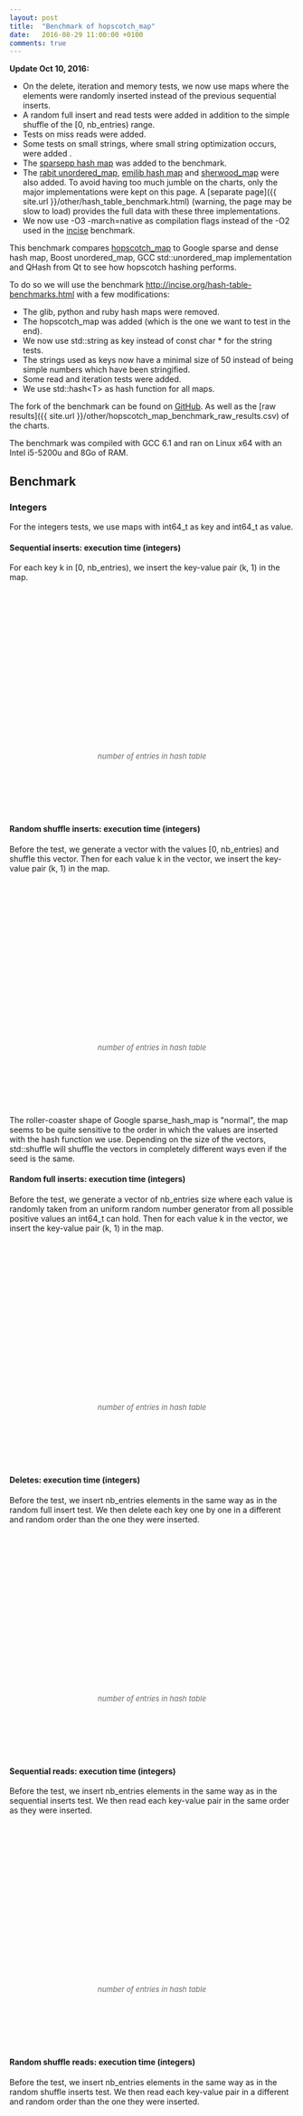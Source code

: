 ```yaml
---
layout: post
title:  "Benchmark of hopscotch_map"
date:   2016-08-29 11:00:00 +0100
comments: true
---
```


<script language="javascript" type="text/javascript" src="{{ site.url }}/js/jquery.min.js"></script>
<script language="javascript" type="text/javascript" src="{{ site.url }}/js/jquery.flot.min.js"></script>
<script>
    $("<div id='tooltip'></div>").css({
                                    position: "absolute",
                                    display: "none",
                                    border: "1px solid #fdd",
                                    padding: "2px",
                                    "background-color": "#fee",
                                    opacity: 0.80
                                  }).appendTo("body");
                
    series_settings = {
        lines: { show: true },
        points: { show: true }
    };

    grid_settings = { tickColor: '#ddd', hoverable: true };

    xaxis_settings = {
        tickFormatter: function(num, obj) { return parseInt(num/1000000) + 'M'; }
    };

    yaxis_runtime_settings = {
        tickFormatter: function(num, obj) { return (+num.toFixed(2)) + ' sec.'; }
    };

    yaxis_memory_settings = {
        tickFormatter: function(num, obj) { return parseInt(num/1024/1024) + 'MiB'; }
    };

    legend_settings = {
        position: 'nw',
        backgroundOpacity: 0
    };

    runtime_settings = {
        series: series_settings,
        grid: grid_settings,
        xaxis: xaxis_settings,
        yaxis: yaxis_runtime_settings,
        legend: legend_settings
    };

    memory_settings = {
        series: series_settings,
        grid: grid_settings,
        xaxis: xaxis_settings,
        yaxis: yaxis_memory_settings,
        legend: legend_settings
    };


    chart_data = {"delete-runtime": [{"data": [[2000000, 0.209878], [4000000, 0.46411], [6000000, 0.830682], [8000000, 1.060389], [10000000, 1.415887], [12000000, 1.849152], [14000000, 1.944194], [16000000, 2.270402], [18000000, 2.633844], [20000000, 3.005251], [22000000, 3.471948], [24000000, 3.974431], [26000000, 4.632071], [28000000, 4.12294], [30000000, 4.500424], [32000000, 4.853314], [34000000, 5.286075], [36000000, 5.726056], [38000000, 6.144938], [40000000, 6.666123]], "label": "Google sparsehash 2.0.2 sparse_hash_map"}, {"data": [[2000000, 0.066521], [4000000, 0.138801], [6000000, 0.200312], [8000000, 0.302029], [10000000, 0.327596], [12000000, 0.401621], [14000000, 0.490709], [16000000, 0.587192], [18000000, 0.667407], [20000000, 0.723484], [22000000, 0.811212], [24000000, 0.89288], [26000000, 0.983344], [28000000, 1.088691], [30000000, 1.17294], [32000000, 1.297524], [34000000, 1.476233], [36000000, 1.583493], [38000000, 1.66371], [40000000, 1.75941]], "label": "Google sparsehash 2.0.2 dense_hash_map"}, {"data": [[2000000, 0.736231], [4000000, 1.568399], [6000000, 2.41689], [8000000, 3.270547], [10000000, 4.161667], [12000000, 4.988601], [14000000, 5.853335], [16000000, 6.746709], [18000000, 7.830398], [20000000, 8.822551], [22000000, 9.640008], [24000000, 10.609755], [26000000, 11.652658], [28000000, 12.792967], [30000000, 13.760373], [32000000, 14.920986], [34000000, 16.06225], [36000000, 17.418712], [38000000, 19.86185], [40000000, 21.012589]], "label": "GCC 6.1 std::unordered_map"}, {"data": [[2000000, 0.764209], [4000000, 1.600802], [6000000, 2.44876], [8000000, 3.323816], [10000000, 4.363808], [12000000, 5.078928], [14000000, 6.080389], [16000000, 7.013219], [18000000, 8.054363], [20000000, 9.389742], [22000000, 10.17764], [24000000, 11.336529], [26000000, 13.139682], [28000000, 14.201394], [30000000, 15.318721], [32000000, 16.427062], [34000000, 17.560058], [36000000, 18.743324], [38000000, 19.961203], [40000000, 21.187589]], "label": "Boost 1.61 unordered_map"}, {"data": [[2000000, 0.884801], [4000000, 1.908684], [6000000, 2.988082], [8000000, 4.232189], [10000000, 5.194442], [12000000, 6.275224], [14000000, 7.331751], [16000000, 8.490766], [18000000, 10.08114], [20000000, 11.334391], [22000000, 12.594452], [24000000, 14.007586], [26000000, 15.253157], [28000000, 16.708611], [30000000, 18.278629], [32000000, 19.567358], [34000000, 21.837672], [36000000, 23.464966], [38000000, 24.866512], [40000000, 26.098767]], "label": "Qt 4.8 QHash"}, {"data": [[2000000, 0.286294], [4000000, 0.599163], [6000000, 0.742161], [8000000, 1.264363], [10000000, 1.410686], [12000000, 1.632836], [14000000, 1.770482], [16000000, 2.807083], [18000000, 3.028616], [20000000, 3.178692], [22000000, 3.337629], [24000000, 3.444827], [26000000, 3.614897], [28000000, 3.860627], [30000000, 4.201247], [32000000, 5.949562], [34000000, 6.20259], [36000000, 6.356764], [38000000, 6.57154], [40000000, 6.729453]], "label": "Hopscotch map 0.3.1 with H=62"}, {"data": [[2000000, 0.291701], [4000000, 0.634275], [6000000, 0.962819], [8000000, 1.442073], [10000000, 1.65347], [12000000, 2.04002], [14000000, 2.448267], [16000000, 2.891155], [18000000, 3.075637], [20000000, 3.449337], [22000000, 3.836534], [24000000, 4.255391], [26000000, 4.709483], [28000000, 5.160885], [30000000, 5.613255], [32000000, 6.172335], [34000000, 6.241668], [36000000, 6.664021], [38000000, 7.08008], [40000000, 7.548819]], "label": "Sparse hash map"}], 
        "deletestring-runtime": [{"data": [[2000000, 1.009896], [4000000, 2.196308], [6000000, 3.717908], [8000000, 4.830443], [10000000, 6.42531], [12000000, 8.059297], [14000000, 8.913344], [16000000, 10.343881], [18000000, 12.228063], [20000000, 13.585463], [22000000, 15.229914], [24000000, 17.053523]], "label": "Google sparsehash 2.0.2 sparse_hash_map"}, {"data": [[2000000, 0.908638], [4000000, 1.867318], [6000000, 2.916802], [8000000, 4.064747], [10000000, 5.140753], [12000000, 6.361559], [14000000, 7.657552], [16000000, 8.771573], [18000000, 9.771776], [20000000, 10.986743], [22000000, 12.308817], [24000000, 13.510468]], "label": "Google sparsehash 2.0.2 dense_hash_map"}, {"data": [[2000000, 1.381864], [4000000, 2.821997], [6000000, 4.362072], [8000000, 6.049982], [10000000, 7.866699], [12000000, 9.600657], [14000000, 11.366228], [16000000, 13.302041], [18000000, 15.066751], [20000000, 16.829889], [22000000, 18.446675], [24000000, 20.228168]], "label": "GCC 6.1 std::unordered_map"}, {"data": [[2000000, 1.332763], [4000000, 2.721939], [6000000, 4.231573], [8000000, 5.869854], [10000000, 7.513572], [12000000, 9.249797], [14000000, 11.028013], [16000000, 13.143346], [18000000, 14.426433], [20000000, 16.149211], [22000000, 17.83321], [24000000, 19.695889]], "label": "Boost 1.61 unordered_map"}, {"data": [[2000000, 1.860716], [4000000, 3.840258], [6000000, 6.022434], [8000000, 8.419157], [10000000, 10.89989], [12000000, 13.389142], [14000000, 15.944044], [16000000, 18.618962], [18000000, 21.416868], [20000000, 23.495592], [22000000, 26.121926], [24000000, 28.762875]], "label": "Qt 4.8 QHash"}, {"data": [[2000000, 1.667217], [4000000, 2.543859], [6000000, 3.742764], [8000000, 5.520022], [10000000, 6.731391], [12000000, 7.985976], [14000000, 9.26099], [16000000, 11.461246], [18000000, 12.587454], [20000000, 13.845893], [22000000, 15.135927], [24000000, 16.388217]], "label": "Hopscotch map 0.3.1 with H=62"}, {"data": [[2000000, 2.048032], [4000000, 4.431231], [6000000, 6.988536], [8000000, 9.875279], [10000000, 12.329318], [12000000, 15.801709], [14000000, 19.026427], [16000000, 22.311132], [18000000, 25.310854], [20000000, 27.738232], [22000000, 31.724831], [24000000, 34.974478]], "label": "Sparse hash map"}], 
        "readsmallstring-runtime": [{"data": [[2000000, 0.552565], [4000000, 1.178341], [6000000, 1.952946], [8000000, 2.565742], [10000000, 3.353623], [12000000, 4.303224], [14000000, 4.771151], [16000000, 5.677149], [18000000, 6.55365], [20000000, 7.540912], [22000000, 8.542435], [24000000, 9.606896]], "label": "Google sparsehash 2.0.2 sparse_hash_map"}, {"data": [[2000000, 0.465325], [4000000, 0.931643], [6000000, 1.384903], [8000000, 1.885168], [10000000, 2.458903], [12000000, 2.991437], [14000000, 3.599436], [16000000, 4.210893], [18000000, 4.876629], [20000000, 5.415788], [22000000, 6.025674], [24000000, 6.514309]], "label": "Google sparsehash 2.0.2 dense_hash_map"}, {"data": [[2000000, 0.864318], [4000000, 1.751546], [6000000, 2.605766], [8000000, 3.547799], [10000000, 4.369923], [12000000, 5.39045], [14000000, 6.459755], [16000000, 7.664111], [18000000, 8.729147], [20000000, 9.855871], [22000000, 10.983319], [24000000, 12.117137]], "label": "GCC 6.1 std::unordered_map"}, {"data": [[2000000, 0.829788], [4000000, 1.684756], [6000000, 2.466096], [8000000, 3.413368], [10000000, 4.149188], [12000000, 5.122644], [14000000, 6.225125], [16000000, 7.404279], [18000000, 8.265423], [20000000, 9.299562], [22000000, 10.478998], [24000000, 11.621879]], "label": "Boost 1.61 unordered_map"}, {"data": [[2000000, 0.686661], [4000000, 1.404111], [6000000, 2.039756], [8000000, 2.832178], [10000000, 3.433721], [12000000, 4.272385], [14000000, 5.166532], [16000000, 6.153419], [18000000, 6.693705], [20000000, 7.605356], [22000000, 8.772789], [24000000, 9.451792]], "label": "Qt 4.8 QHash"}, {"data": [[2000000, 0.438683], [4000000, 0.878404], [6000000, 1.359138], [8000000, 1.803265], [10000000, 2.294403], [12000000, 2.867336], [14000000, 3.482394], [16000000, 4.061053], [18000000, 4.817675], [20000000, 5.19906], [22000000, 5.984416], [24000000, 6.36174]], "label": "Hopscotch map 0.3.1 with H=62"}, {"data": [[2000000, 0.5637], [4000000, 1.210655], [6000000, 1.859551], [8000000, 2.527375], [10000000, 3.15412], [12000000, 3.859923], [14000000, 4.622148], [16000000, 5.393561], [18000000, 6.09367], [20000000, 6.88373], [22000000, 7.644033], [24000000, 8.384184]], "label": "Sparse hash map"}], 
        "randomfull-runtime": [{"data": [[2000000, 1.140319], [4000000, 2.499139], [6000000, 3.520353], [8000000, 5.414046], [10000000, 6.483972], [12000000, 7.826223], [14000000, 10.572194], [16000000, 11.607727], [18000000, 12.716013], [20000000, 14.287164], [22000000, 14.999346], [24000000, 16.201972], [26000000, 17.537057], [28000000, 22.621242], [30000000, 23.608129], [32000000, 24.749978], [34000000, 26.022497], [36000000, 27.041682], [38000000, 28.296838], [40000000, 29.548653]], "label": "Google sparsehash 2.0.2 sparse_hash_map"}, {"data": [[2000000, 0.203356], [4000000, 0.420357], [6000000, 0.707883], [8000000, 0.864526], [10000000, 1.30113], [12000000, 1.445428], [14000000, 1.595174], [16000000, 1.827423], [18000000, 2.501832], [20000000, 2.669511], [22000000, 2.882822], [24000000, 2.962609], [26000000, 3.137619], [28000000, 3.389673], [30000000, 3.481038], [32000000, 3.655907], [34000000, 4.986684], [36000000, 5.156634], [38000000, 5.35498], [40000000, 5.534486]], "label": "Google sparsehash 2.0.2 dense_hash_map"}, {"data": [[2000000, 0.68823], [4000000, 1.489745], [6000000, 2.537109], [8000000, 3.153528], [10000000, 4.767899], [12000000, 5.348193], [14000000, 5.940425], [16000000, 6.586349], [18000000, 9.438055], [20000000, 9.996415], [22000000, 10.58886], [24000000, 11.298886], [26000000, 11.895734], [28000000, 12.706275], [30000000, 13.285749], [32000000, 14.048428], [34000000, 14.777063], [36000000, 15.598122], [38000000, 21.201158], [40000000, 21.982676]], "label": "GCC 6.1 std::unordered_map"}, {"data": [[2000000, 0.93994], [4000000, 2.005561], [6000000, 2.649923], [8000000, 4.193686], [10000000, 4.838777], [12000000, 5.529881], [14000000, 8.132914], [16000000, 8.768495], [18000000, 9.436632], [20000000, 10.138709], [22000000, 10.966602], [24000000, 11.745084], [26000000, 16.861897], [28000000, 17.482904], [30000000, 18.642142], [32000000, 19.016761], [34000000, 19.568468], [36000000, 20.343067], [38000000, 21.239682], [40000000, 21.919682]], "label": "Boost 1.61 unordered_map"}, {"data": [[2000000, 0.570454], [4000000, 1.216962], [6000000, 2.115505], [8000000, 2.554176], [10000000, 3.977565], [12000000, 4.411768], [14000000, 4.927783], [16000000, 5.374886], [18000000, 8.104165], [20000000, 8.63224], [22000000, 9.014396], [24000000, 9.479359], [26000000, 10.107544], [28000000, 10.615592], [30000000, 11.166573], [32000000, 11.752248], [34000000, 17.607032], [36000000, 18.01355], [38000000, 18.420048], [40000000, 19.003807]], "label": "Qt 4.8 QHash"}, {"data": [[2000000, 0.320994], [4000000, 0.673956], [6000000, 0.870237], [8000000, 1.38556], [10000000, 1.58589], [12000000, 1.817029], [14000000, 2.124371], [16000000, 2.897629], [18000000, 3.138825], [20000000, 3.296296], [22000000, 3.548417], [24000000, 3.904095], [26000000, 4.271494], [28000000, 4.580918], [30000000, 5.090857], [32000000, 6.149357], [34000000, 6.337458], [36000000, 6.547467], [38000000, 6.832561], [40000000, 7.071122]], "label": "Hopscotch map 0.3.1 with H=62"}, {"data": [[2000000, 0.605367], [4000000, 1.324794], [6000000, 2.183085], [8000000, 2.84183], [10000000, 3.991269], [12000000, 4.621721], [14000000, 5.258182], [16000000, 5.974955], [18000000, 7.836446], [20000000, 8.440602], [22000000, 9.231557], [24000000, 9.630581], [26000000, 10.451086], [28000000, 11.282766], [30000000, 12.08852], [32000000, 12.518971], [34000000, 15.799223], [36000000, 16.30744], [38000000, 17.482235], [40000000, 17.696909]], "label": "Sparse hash map"}], 
        "insertsmallstring-runtime": [{"data": [[2000000, 2.414656], [4000000, 5.132982], [6000000, 7.077761], [8000000, 10.777995], [10000000, 12.683705], [12000000, 14.739623], [14000000, 21.293582], [16000000, 23.170686], [18000000, 25.287049], [20000000, 27.452065], [22000000, 29.797537], [24000000, 32.337851]], "label": "Google sparsehash 2.0.2 sparse_hash_map"}, {"data": [[2000000, 0.68671], [4000000, 1.396211], [6000000, 2.309752], [8000000, 2.834659], [10000000, 4.173954], [12000000, 4.715134], [14000000, 5.273342], [16000000, 5.870811], [18000000, 8.046838], [20000000, 8.631384], [22000000, 9.211064], [24000000, 9.846604]], "label": "Google sparsehash 2.0.2 dense_hash_map"}, {"data": [[2000000, 1.059226], [4000000, 2.218142], [6000000, 3.691179], [8000000, 4.650958], [10000000, 6.811331], [12000000, 7.706928], [14000000, 8.682338], [16000000, 9.665525], [18000000, 13.424607], [20000000, 14.433517], [22000000, 15.310369], [24000000, 16.424408]], "label": "GCC 6.1 std::unordered_map"}, {"data": [[2000000, 0.897647], [4000000, 1.867643], [6000000, 3.003531], [8000000, 3.861646], [10000000, 5.398176], [12000000, 6.20101], [14000000, 7.103598], [16000000, 8.019889], [18000000, 10.556649], [20000000, 11.343171], [22000000, 12.2581], [24000000, 13.274652]], "label": "Boost 1.61 unordered_map"}, {"data": [[2000000, 0.828754], [4000000, 1.734255], [6000000, 2.871819], [8000000, 3.581986], [10000000, 5.25871], [12000000, 5.929853], [14000000, 6.677729], [16000000, 7.400308], [18000000, 10.706476], [20000000, 11.291617], [22000000, 12.003095], [24000000, 12.761678]], "label": "Qt 4.8 QHash"}, {"data": [[2000000, 0.773211], [4000000, 1.595574], [6000000, 2.128523], [8000000, 3.249878], [10000000, 3.779533], [12000000, 4.369913], [14000000, 5.034488], [16000000, 6.693603], [18000000, 7.265434], [20000000, 7.880305], [22000000, 8.494513], [24000000, 9.147722]], "label": "Hopscotch map 0.3.1 with H=62"}, {"data": [[2000000, 1.187629], [4000000, 2.488521], [6000000, 3.962752], [8000000, 5.145581], [10000000, 7.143838], [12000000, 8.254044], [14000000, 9.512723], [16000000, 10.793963], [18000000, 13.758144], [20000000, 14.927178], [22000000, 16.156126], [24000000, 17.32663]], "label": "Sparse hash map"}], 
        "randomshufflerange-runtime": [{"data": [[2000000, 1.169284], [4000000, 2.549439], [6000000, 15.36252], [8000000, 5.615345], [10000000, 43.272239], [12000000, 43.586778], [14000000, 11.800752], [16000000, 12.624925], [18000000, 66.939802], [20000000, 134.136733], [22000000, 147.450174], [24000000, 130.905669], [26000000, 59.225202], [28000000, 25.813331], [30000000, 25.300054], [32000000, 26.006845], [34000000, 44.836272], [36000000, 188.901556], [38000000, 341.510025], [40000000, 435.934926]], "label": "Google sparsehash 2.0.2 sparse_hash_map"}, {"data": [[2000000, 0.177322], [4000000, 0.363225], [6000000, 0.616612], [8000000, 0.747727], [10000000, 1.110758], [12000000, 1.253781], [14000000, 1.392288], [16000000, 1.541789], [18000000, 2.101827], [20000000, 2.28471], [22000000, 2.422745], [24000000, 2.59263], [26000000, 2.713611], [28000000, 2.819357], [30000000, 2.989199], [32000000, 3.13611], [34000000, 4.081796], [36000000, 4.238324], [38000000, 4.430885], [40000000, 4.596178]], "label": "Google sparsehash 2.0.2 dense_hash_map"}, {"data": [[2000000, 0.470981], [4000000, 1.035042], [6000000, 1.87049], [8000000, 2.233025], [10000000, 3.431549], [12000000, 3.971618], [14000000, 4.399176], [16000000, 4.737544], [18000000, 6.328605], [20000000, 7.359193], [22000000, 7.885119], [24000000, 8.473495], [26000000, 9.063533], [28000000, 9.239174], [30000000, 9.620817], [32000000, 9.949016], [34000000, 10.26384], [36000000, 10.578928], [38000000, 14.173691], [40000000, 15.198856]], "label": "GCC 6.1 std::unordered_map"}, {"data": [[2000000, 0.685612], [4000000, 1.473428], [6000000, 1.889961], [8000000, 3.096836], [10000000, 3.593136], [12000000, 3.969222], [14000000, 5.974566], [16000000, 6.605612], [18000000, 7.087851], [20000000, 7.655403], [22000000, 8.355693], [24000000, 8.352914], [26000000, 11.217154], [28000000, 12.216734], [30000000, 13.178943], [32000000, 13.818562], [34000000, 14.431862], [36000000, 14.986834], [38000000, 15.477081], [40000000, 15.959527]], "label": "Boost 1.61 unordered_map"}, {"data": [[2000000, 0.429105], [4000000, 0.940034], [6000000, 1.728086], [8000000, 2.008704], [10000000, 3.318501], [12000000, 3.731786], [14000000, 3.94693], [16000000, 4.289869], [18000000, 6.610732], [20000000, 7.495692], [22000000, 7.39464], [24000000, 7.720227], [26000000, 8.043875], [28000000, 8.299782], [30000000, 8.589697], [32000000, 8.877077], [34000000, 13.780116], [36000000, 14.59798], [38000000, 14.807067], [40000000, 15.186507]], "label": "Qt 4.8 QHash"}, {"data": [[2000000, 0.242046], [4000000, 0.501019], [6000000, 0.702243], [8000000, 1.041939], [10000000, 1.203691], [12000000, 1.467118], [14000000, 1.590568], [16000000, 2.154623], [18000000, 2.16427], [20000000, 2.473497], [22000000, 2.652851], [24000000, 3.022852], [26000000, 2.96372], [28000000, 3.238821], [30000000, 3.456108], [32000000, 4.399836], [34000000, 4.357255], [36000000, 4.536364], [38000000, 4.817823], [40000000, 5.16101]], "label": "Hopscotch map 0.3.1 with H=62"}, {"data": [[2000000, 0.618025], [4000000, 1.371042], [6000000, 2.401666], [8000000, 2.923977], [10000000, 4.310632], [12000000, 5.00728], [14000000, 5.686272], [16000000, 6.170796], [18000000, 8.911973], [20000000, 9.318707], [22000000, 9.883574], [24000000, 10.868564], [26000000, 11.475813], [28000000, 11.603858], [30000000, 12.486358], [32000000, 13.213534], [34000000, 17.755819], [36000000, 18.271477], [38000000, 19.288466], [40000000, 19.372758]], "label": "Sparse hash map"}], 
        "insertsmallstring-memory": [{"data": [[2000000, 99569664], [4000000, 185716736], [6000000, 267223040], [8000000, 357744640], [10000000, 437493760], [12000000, 520892416], [14000000, 614342656], [16000000, 702607360], [18000000, 781815808], [20000000, 861024256], [22000000, 945639424], [24000000, 1027956736]], "label": "Google sparsehash 2.0.2 sparse_hash_map"}, {"data": [[2000000, 181182464], [4000000, 348954624], [6000000, 684498944], [8000000, 684498944], [10000000, 1355587584], [12000000, 1355587584], [14000000, 1355587584], [16000000, 1355587584], [18000000, 2697764864], [20000000, 2697764864], [22000000, 2697764864], [24000000, 2697764864]], "label": "Google sparsehash 2.0.2 dense_hash_map"}, {"data": [[2000000, 158539776], [4000000, 304230400], [6000000, 468148224], [8000000, 596152320], [10000000, 796950528], [12000000, 924954624], [14000000, 1052958720], [16000000, 1180962816], [18000000, 1457065984], [20000000, 1585070080], [22000000, 1713074176], [24000000, 1841078272]], "label": "GCC 6.1 std::unordered_map"}, {"data": [[2000000, 158179328], [4000000, 302825472], [6000000, 464384000], [8000000, 592388096], [10000000, 787501056], [12000000, 915505152], [14000000, 1043509248], [16000000, 1171513344], [18000000, 1433735168], [20000000, 1561739264], [22000000, 1689743360], [24000000, 1817747456]], "label": "Boost 1.61 unordered_map"}, {"data": [[2000000, 177815552], [4000000, 322596864], [6000000, 484155392], [8000000, 612159488], [10000000, 807272448], [12000000, 935276544], [14000000, 1063280640], [16000000, 1191284736], [18000000, 1453506560], [20000000, 1581510656], [22000000, 1709514752], [24000000, 1837518848]], "label": "Qt 4.8 QHash"}, {"data": [[2000000, 214761472], [4000000, 416088064], [6000000, 416088064], [8000000, 818741248], [10000000, 818741248], [12000000, 818741248], [14000000, 818741248], [16000000, 1624047616], [18000000, 1624047616], [20000000, 1624047616], [22000000, 1624047616], [24000000, 1624047616]], "label": "Hopscotch map 0.3.1 with H=62"}, {"data": [[2000000, 106725376], [4000000, 200163328], [6000000, 308641792], [8000000, 386498560], [10000000, 536006656], [12000000, 603996160], [14000000, 679690240], [16000000, 759844864], [18000000, 979382272], [20000000, 1058455552], [22000000, 1126985728], [24000000, 1194840064]], "label": "Sparse hash map"}], 
        "missreadstring-runtime": [{"data": [[2000000, 0.750211], [4000000, 1.704663], [6000000, 3.393553], [8000000, 3.153142], [10000000, 3.98508], [12000000, 6.335101], [14000000, 5.800037], [16000000, 7.289391], [18000000, 8.9474], [20000000, 10.936811], [22000000, 13.462262], [24000000, 16.818451]], "label": "Google sparsehash 2.0.2 sparse_hash_map"}, {"data": [[2000000, 0.772953], [4000000, 1.608403], [6000000, 2.253845], [8000000, 3.038643], [10000000, 3.566846], [12000000, 4.585107], [14000000, 5.721455], [16000000, 6.948801], [18000000, 7.217129], [20000000, 8.210187], [22000000, 9.285623], [24000000, 10.389829]], "label": "Google sparsehash 2.0.2 dense_hash_map"}, {"data": [[2000000, 1.050965], [4000000, 2.133378], [6000000, 2.981329], [8000000, 4.467069], [10000000, 4.933148], [12000000, 6.332894], [14000000, 7.853039], [16000000, 9.4765], [18000000, 8.991466], [20000000, 10.311445], [22000000, 11.688623], [24000000, 13.166009]], "label": "GCC 6.1 std::unordered_map"}, {"data": [[2000000, 0.997482], [4000000, 2.034347], [6000000, 2.875809], [8000000, 4.262298], [10000000, 4.790713], [12000000, 6.126878], [14000000, 7.58726], [16000000, 9.144518], [18000000, 8.7039], [20000000, 10.010102], [22000000, 11.380999], [24000000, 12.861019]], "label": "Boost 1.61 unordered_map"}, {"data": [[2000000, 0.805171], [4000000, 1.648401], [6000000, 2.39155], [8000000, 3.469537], [10000000, 3.981603], [12000000, 5.036057], [14000000, 6.141354], [16000000, 7.354551], [18000000, 7.203839], [20000000, 8.213866], [22000000, 9.285901], [24000000, 10.385622]], "label": "Qt 4.8 QHash"}, {"data": [[2000000, 0.700952], [4000000, 1.459386], [6000000, 2.270813], [8000000, 2.76134], [10000000, 3.356443], [12000000, 4.334907], [14000000, 5.395542], [16000000, 6.123068], [18000000, 7.122568], [20000000, 8.173432], [22000000, 9.261581], [24000000, 10.430096]], "label": "Hopscotch map 0.3.1 with H=62"}, {"data": [[2000000, 0.757038], [4000000, 1.669125], [6000000, 2.253681], [8000000, 3.068301], [10000000, 3.410051], [12000000, 4.399009], [14000000, 5.542799], [16000000, 6.867939], [18000000, 6.744083], [20000000, 7.754491], [22000000, 8.84412], [24000000, 9.979803]], "label": "Sparse hash map"}], 
        "iteration-runtime": [{"data": [[2000000, 0.024488], [4000000, 0.049231], [6000000, 0.069311], [8000000, 0.101397], [10000000, 0.124293], [12000000, 0.144957], [14000000, 0.19026], [16000000, 0.217052], [18000000, 0.239523], [20000000, 0.261292], [22000000, 0.282097], [24000000, 0.301925], [26000000, 0.322828], [28000000, 0.407169], [30000000, 0.434373], [32000000, 0.456859], [34000000, 0.478448], [36000000, 0.498846], [38000000, 0.520522], [40000000, 0.538978]], "label": "Google sparsehash 2.0.2 sparse_hash_map"}, {"data": [[2000000, 0.033812], [4000000, 0.06703], [6000000, 0.116902], [8000000, 0.134061], [10000000, 0.20757], [12000000, 0.233407], [14000000, 0.25442], [16000000, 0.267645], [18000000, 0.380416], [20000000, 0.412814], [22000000, 0.440151], [24000000, 0.46659], [26000000, 0.490398], [28000000, 0.50941], [30000000, 0.523853], [32000000, 0.533248], [34000000, 0.728313], [36000000, 0.761897], [38000000, 0.792281], [40000000, 0.821986]], "label": "Google sparsehash 2.0.2 dense_hash_map"}, {"data": [[2000000, 0.105153], [4000000, 0.222979], [6000000, 0.353373], [8000000, 0.491709], [10000000, 0.632652], [12000000, 0.736352], [14000000, 0.840489], [16000000, 0.964821], [18000000, 1.260051], [20000000, 1.391962], [22000000, 1.450128], [24000000, 1.553753], [26000000, 1.691478], [28000000, 1.811795], [30000000, 2.05918], [32000000, 2.107922], [34000000, 2.262745], [36000000, 2.466387], [38000000, 2.928686], [40000000, 3.04944]], "label": "GCC 6.1 std::unordered_map"}, {"data": [[2000000, 0.119513], [4000000, 0.250554], [6000000, 0.387882], [8000000, 0.519204], [10000000, 0.637469], [12000000, 0.767072], [14000000, 0.990748], [16000000, 1.107865], [18000000, 1.288793], [20000000, 1.393092], [22000000, 1.574976], [24000000, 1.726992], [26000000, 2.142606], [28000000, 2.26702], [30000000, 2.477874], [32000000, 2.576536], [34000000, 2.905742], [36000000, 2.992223], [38000000, 3.072564], [40000000, 3.238211]], "label": "Boost 1.61 unordered_map"}, {"data": [[2000000, 0.214863], [4000000, 0.443073], [6000000, 0.686074], [8000000, 0.903704], [10000000, 1.169356], [12000000, 1.400816], [14000000, 1.630797], [16000000, 1.955507], [18000000, 2.241979], [20000000, 2.679794], [22000000, 2.849404], [24000000, 3.163308], [26000000, 3.493961], [28000000, 3.786261], [30000000, 4.298347], [32000000, 4.632504], [34000000, 5.398159], [36000000, 5.432904], [38000000, 5.785703], [40000000, 6.12739]], "label": "Qt 4.8 QHash"}, {"data": [[2000000, 0.023079], [4000000, 0.046274], [6000000, 0.038529], [8000000, 0.092489], [10000000, 0.089236], [12000000, 0.07663], [14000000, 0.059511], [16000000, 0.184473], [18000000, 0.184366], [20000000, 0.17818], [22000000, 0.166778], [24000000, 0.153075], [26000000, 0.136448], [28000000, 0.118745], [30000000, 0.100525], [32000000, 0.368905], [34000000, 0.369655], [36000000, 0.36761], [38000000, 0.363339], [40000000, 0.355737]], "label": "Hopscotch map 0.3.1 with H=62"}, {"data": [[2000000, 0.01742], [4000000, 0.035832], [6000000, 0.065344], [8000000, 0.073803], [10000000, 0.119667], [12000000, 0.129659], [14000000, 0.145372], [16000000, 0.148276], [18000000, 0.219544], [20000000, 0.23487], [22000000, 0.259426], [24000000, 0.278757], [26000000, 0.289559], [28000000, 0.307771], [30000000, 0.319046], [32000000, 0.336105], [34000000, 0.444602], [36000000, 0.478028], [38000000, 0.509625], [40000000, 0.54177]], "label": "Sparse hash map"}], 
        "sequentialread-runtime": [{"data": [[2000000, 0.041791], [4000000, 0.083499], [6000000, 0.125266], [8000000, 0.167048], [10000000, 0.208738], [12000000, 0.2505], [14000000, 0.292319], [16000000, 0.333876], [18000000, 0.37564], [20000000, 0.417348], [22000000, 0.459223], [24000000, 0.501013], [26000000, 0.543121], [28000000, 0.584515], [30000000, 0.626044], [32000000, 0.668], [34000000, 0.711062], [36000000, 0.751327], [38000000, 0.793464], [40000000, 0.835433]], "label": "Google sparsehash 2.0.2 sparse_hash_map"}, {"data": [[2000000, 0.004155], [4000000, 0.008167], [6000000, 0.012134], [8000000, 0.016422], [10000000, 0.020365], [12000000, 0.024416], [14000000, 0.028538], [16000000, 0.032586], [18000000, 0.036556], [20000000, 0.040729], [22000000, 0.04479], [24000000, 0.048899], [26000000, 0.052983], [28000000, 0.056855], [30000000, 0.061385], [32000000, 0.064916], [34000000, 0.068815], [36000000, 0.073125], [38000000, 0.077424], [40000000, 0.081353]], "label": "Google sparsehash 2.0.2 dense_hash_map"}, {"data": [[2000000, 0.021676], [4000000, 0.043301], [6000000, 0.064967], [8000000, 0.08659], [10000000, 0.108248], [12000000, 0.129958], [14000000, 0.151624], [16000000, 0.173248], [18000000, 0.194876], [20000000, 0.216582], [22000000, 0.238065], [24000000, 0.259727], [26000000, 0.281341], [28000000, 0.303137], [30000000, 0.325017], [32000000, 0.346407], [34000000, 0.36813], [36000000, 0.38923], [38000000, 0.411319], [40000000, 0.432946]], "label": "GCC 6.1 std::unordered_map"}, {"data": [[2000000, 0.022173], [4000000, 0.044385], [6000000, 0.066625], [8000000, 0.088944], [10000000, 0.111101], [12000000, 0.133247], [14000000, 0.155812], [16000000, 0.177939], [18000000, 0.200093], [20000000, 0.222203], [22000000, 0.244454], [24000000, 0.266611], [26000000, 0.289393], [28000000, 0.31114], [30000000, 0.333506], [32000000, 0.355811], [34000000, 0.377935], [36000000, 0.400317], [38000000, 0.422128], [40000000, 0.444423]], "label": "Boost 1.61 unordered_map"}, {"data": [[2000000, 0.01559], [4000000, 0.0311], [6000000, 0.046626], [8000000, 0.062113], [10000000, 0.077615], [12000000, 0.093165], [14000000, 0.108655], [16000000, 0.124134], [18000000, 0.139701], [20000000, 0.155424], [22000000, 0.170769], [24000000, 0.186362], [26000000, 0.201705], [28000000, 0.217192], [30000000, 0.232832], [32000000, 0.248249], [34000000, 0.263758], [36000000, 0.279192], [38000000, 0.294782], [40000000, 0.310169]], "label": "Qt 4.8 QHash"}, {"data": [[2000000, 0.004022], [4000000, 0.007932], [6000000, 0.011863], [8000000, 0.015716], [10000000, 0.019602], [12000000, 0.023486], [14000000, 0.027413], [16000000, 0.031277], [18000000, 0.03524], [20000000, 0.039242], [22000000, 0.04303], [24000000, 0.046854], [26000000, 0.050799], [28000000, 0.054761], [30000000, 0.05864], [32000000, 0.062459], [34000000, 0.066386], [36000000, 0.070284], [38000000, 0.074223], [40000000, 0.078053]], "label": "Hopscotch map 0.3.1 with H=62"}, {"data": [[2000000, 0.011045], [4000000, 0.021994], [6000000, 0.032965], [8000000, 0.043803], [10000000, 0.054719], [12000000, 0.065829], [14000000, 0.076479], [16000000, 0.087634], [18000000, 0.099072], [20000000, 0.109346], [22000000, 0.120409], [24000000, 0.131388], [26000000, 0.1425], [28000000, 0.153566], [30000000, 0.164463], [32000000, 0.175767], [34000000, 0.186403], [36000000, 0.197906], [38000000, 0.207775], [40000000, 0.219075]], "label": "Sparse hash map"}], 
        "insertstring-runtime": [{"data": [[2000000, 10.3653], [4000000, 21.863143], [6000000, 32.371275], [8000000, 46.893096], [10000000, 56.108652], [12000000, 68.495706], [14000000, 90.029603], [16000000, 98.303955], [18000000, 107.715898], [20000000, 117.951217], [22000000, 131.002399], [24000000, 143.984695]], "label": "Google sparsehash 2.0.2 sparse_hash_map"}, {"data": [[2000000, 1.413698], [4000000, 2.879869], [6000000, 5.022951], [8000000, 6.017742], [10000000, 9.659321], [12000000, 10.500423], [14000000, 11.454459], [16000000, 12.34099], [18000000, 18.894088], [20000000, 19.751417], [22000000, 20.71182], [24000000, 21.691847]], "label": "Google sparsehash 2.0.2 dense_hash_map"}, {"data": [[2000000, 1.439028], [4000000, 2.980884], [6000000, 4.854279], [8000000, 6.256495], [10000000, 8.924742], [12000000, 10.224503], [14000000, 11.63861], [16000000, 13.145187], [18000000, 17.514544], [20000000, 18.801115], [22000000, 20.165363], [24000000, 21.573363]], "label": "GCC 6.1 std::unordered_map"}, {"data": [[2000000, 1.283051], [4000000, 2.637132], [6000000, 4.204999], [8000000, 5.496288], [10000000, 7.604743], [12000000, 8.781334], [14000000, 10.136306], [16000000, 11.477103], [18000000, 14.76275], [20000000, 15.986408], [22000000, 17.168357], [24000000, 18.508283]], "label": "Boost 1.61 unordered_map"}, {"data": [[2000000, 1.193648], [4000000, 2.451195], [6000000, 4.023568], [8000000, 5.111589], [10000000, 7.386749], [12000000, 8.460128], [14000000, 9.534875], [16000000, 10.687813], [18000000, 14.679509], [20000000, 15.663566], [22000000, 16.699109], [24000000, 17.749325]], "label": "Qt 4.8 QHash"}, {"data": [[2000000, 1.493815], [4000000, 3.154421], [6000000, 4.117468], [8000000, 6.783761], [10000000, 7.781749], [12000000, 8.69262], [14000000, 9.754181], [16000000, 14.082877], [18000000, 14.994325], [20000000, 15.946118], [22000000, 17.00232], [24000000, 18.122448]], "label": "Hopscotch map 0.3.1 with H=62"}, {"data": [[2000000, 1.726296], [4000000, 3.640383], [6000000, 5.961632], [8000000, 7.629145], [10000000, 11.148049], [12000000, 12.539404], [14000000, 14.133699], [16000000, 15.810309], [18000000, 21.536357], [20000000, 23.031858], [22000000, 24.568953], [24000000, 26.079218]], "label": "Sparse hash map"}], 
        "insertstring-memory": [{"data": [[2000000, 258498560], [4000000, 505225216], [6000000, 748392448], [8000000, 999763968], [10000000, 1244823552], [12000000, 1487720448], [14000000, 1771757568], [16000000, 1991135232], [18000000, 2237005824], [20000000, 2481659904], [22000000, 2724962304], [24000000, 2967318528]], "label": "Google sparsehash 2.0.2 sparse_hash_map"}, {"data": [[2000000, 347344896], [4000000, 683401216], [6000000, 1354702848], [8000000, 1354702848], [10000000, 2697035776], [12000000, 2697035776], [14000000, 2697035776], [16000000, 2697035776], [18000000, 5381296128], [20000000, 5381296128], [22000000, 5381296128], [24000000, 5381296128]], "label": "Google sparsehash 2.0.2 dense_hash_map"}, {"data": [[2000000, 316899328], [4000000, 622628864], [6000000, 946585600], [8000000, 1234628608], [10000000, 1595736064], [12000000, 1883779072], [14000000, 2171822080], [16000000, 2459865088], [18000000, 2896007168], [20000000, 3184050176], [22000000, 3472093184], [24000000, 3760136192]], "label": "GCC 6.1 std::unordered_map"}, {"data": [[2000000, 316596224], [4000000, 621416448], [6000000, 943013888], [8000000, 1231056896], [10000000, 1586208768], [12000000, 1874251776], [14000000, 2162294784], [16000000, 2450337792], [18000000, 2872598528], [20000000, 3160641536], [22000000, 3448684544], [24000000, 3736727552]], "label": "Boost 1.61 unordered_map"}, {"data": [[2000000, 336224256], [4000000, 641044480], [6000000, 962641920], [8000000, 1250684928], [10000000, 1605836800], [12000000, 1893879808], [14000000, 2181922816], [16000000, 2470100992], [18000000, 2892361728], [20000000, 3180404736], [22000000, 3468447744], [24000000, 3756490752]], "label": "Qt 4.8 QHash"}, {"data": [[2000000, 438730752], [4000000, 864030720], [6000000, 1088004096], [8000000, 1714630656], [10000000, 1938739200], [12000000, 2162712576], [14000000, 2386685952], [16000000, 3415965696], [18000000, 3639939072], [20000000, 3864047616], [22000000, 4088020992], [24000000, 4311994368]], "label": "Hopscotch map 0.3.1 with H=62"}, {"data": [[2000000, 265531392], [4000000, 519278592], [6000000, 784416768], [8000000, 1026637824], [10000000, 1320235008], [12000000, 1556914176], [14000000, 1798053888], [16000000, 2041221120], [18000000, 2419445760], [20000000, 2628415488], [22000000, 2863607808], [24000000, 3101773824]], "label": "Sparse hash map"}], 
        "randomshufflerangeread-runtime": [{"data": [[2000000, 0.165425], [4000000, 0.347651], [6000000, 0.588575], [8000000, 0.79235], [10000000, 1.078972], [12000000, 1.283695], [14000000, 1.596828], [16000000, 1.927066], [18000000, 2.244026], [20000000, 2.455253], [22000000, 2.617861], [24000000, 2.916656], [26000000, 3.348889], [28000000, 3.489134], [30000000, 3.787956], [32000000, 4.638937], [34000000, 4.793398], [36000000, 4.760297], [38000000, 5.062439], [40000000, 5.774566]], "label": "Google sparsehash 2.0.2 sparse_hash_map"}, {"data": [[2000000, 0.053461], [4000000, 0.110563], [6000000, 0.170357], [8000000, 0.23132], [10000000, 0.291488], [12000000, 0.351089], [14000000, 0.411449], [16000000, 0.471686], [18000000, 0.548326], [20000000, 0.596556], [22000000, 0.680729], [24000000, 0.715935], [26000000, 0.773475], [28000000, 0.872237], [30000000, 0.946955], [32000000, 0.978531], [34000000, 1.020142], [36000000, 1.12116], [38000000, 1.157678], [40000000, 1.269689]], "label": "Google sparsehash 2.0.2 dense_hash_map"}, {"data": [[2000000, 0.133754], [4000000, 0.28], [6000000, 0.434221], [8000000, 0.574387], [10000000, 0.733151], [12000000, 0.941174], [14000000, 1.055545], [16000000, 1.186001], [18000000, 1.324865], [20000000, 1.513208], [22000000, 1.689628], [24000000, 1.884594], [26000000, 2.081624], [28000000, 2.236216], [30000000, 2.415217], [32000000, 2.657657], [34000000, 2.774585], [36000000, 3.019165], [38000000, 3.246078], [40000000, 3.552993]], "label": "GCC 6.1 std::unordered_map"}, {"data": [[2000000, 0.152984], [4000000, 0.317377], [6000000, 0.469873], [8000000, 0.669054], [10000000, 0.810241], [12000000, 0.968688], [14000000, 1.157222], [16000000, 1.402389], [18000000, 1.543156], [20000000, 1.753193], [22000000, 2.03784], [24000000, 2.146353], [26000000, 2.3893], [28000000, 2.655959], [30000000, 2.91493], [32000000, 3.180519], [34000000, 3.404221], [36000000, 3.641014], [38000000, 3.87078], [40000000, 4.127739]], "label": "Boost 1.61 unordered_map"}, {"data": [[2000000, 0.112366], [4000000, 0.231808], [6000000, 0.362963], [8000000, 0.481274], [10000000, 0.604112], [12000000, 0.741778], [14000000, 0.891948], [16000000, 1.033626], [18000000, 1.199075], [20000000, 1.42418], [22000000, 1.534069], [24000000, 1.770973], [26000000, 1.965727], [28000000, 2.154457], [30000000, 2.225821], [32000000, 2.535425], [34000000, 2.566655], [36000000, 2.891813], [38000000, 2.932344], [40000000, 3.098279]], "label": "Qt 4.8 QHash"}, {"data": [[2000000, 0.04433], [4000000, 0.091525], [6000000, 0.142628], [8000000, 0.188289], [10000000, 0.238945], [12000000, 0.285613], [14000000, 0.334411], [16000000, 0.395996], [18000000, 0.438201], [20000000, 0.490827], [22000000, 0.531588], [24000000, 0.597325], [26000000, 0.650281], [28000000, 0.70254], [30000000, 0.760138], [32000000, 0.823849], [34000000, 0.869206], [36000000, 0.963698], [38000000, 0.98935], [40000000, 1.135665]], "label": "Hopscotch map 0.3.1 with H=62"}, {"data": [[2000000, 0.087579], [4000000, 0.206265], [6000000, 0.351849], [8000000, 0.497833], [10000000, 0.646463], [12000000, 0.782431], [14000000, 0.925508], [16000000, 1.07442], [18000000, 1.225946], [20000000, 1.36851], [22000000, 1.538252], [24000000, 1.688713], [26000000, 1.839629], [28000000, 2.004131], [30000000, 2.2514], [32000000, 2.344258], [34000000, 2.522817], [36000000, 2.694514], [38000000, 2.943663], [40000000, 3.090741]], "label": "Sparse hash map"}], 
        "randomfull-memory": [{"data": [[2000000, 50208768], [4000000, 87019520], [6000000, 120135680], [8000000, 160509952], [10000000, 192544768], [12000000, 226742272], [14000000, 272207872], [16000000, 307757056], [18000000, 339656704], [20000000, 371556352], [22000000, 405889024], [24000000, 440221696], [26000000, 474284032], [28000000, 530886656], [30000000, 566706176], [32000000, 601985024], [34000000, 634830848], [36000000, 665919488], [38000000, 697413632], [40000000, 729853952]], "label": "Google sparsehash 2.0.2 sparse_hash_map"}, {"data": [[2000000, 80519168], [4000000, 147628032], [6000000, 281845760], [8000000, 281845760], [10000000, 550281216], [12000000, 550281216], [14000000, 550281216], [16000000, 550281216], [18000000, 1087152128], [20000000, 1087152128], [22000000, 1087152128], [24000000, 1087152128], [26000000, 1087152128], [28000000, 1087152128], [30000000, 1087152128], [32000000, 1087152128], [34000000, 2160893952], [36000000, 2160893952], [38000000, 2160893952], [40000000, 2160893952]], "label": "Google sparsehash 2.0.2 dense_hash_map"}, {"data": [[2000000, 94498816], [4000000, 176119808], [6000000, 276103168], [8000000, 340037632], [10000000, 477036544], [12000000, 540971008], [14000000, 605040640], [16000000, 668975104], [18000000, 881143808], [20000000, 945078272], [22000000, 1009147904], [24000000, 1073082368], [26000000, 1137152000], [28000000, 1201086464], [30000000, 1265156096], [32000000, 1329090560], [34000000, 1393160192], [36000000, 1457094656], [38000000, 1821908992], [40000000, 1885843456]], "label": "GCC 6.1 std::unordered_map"}, {"data": [[2000000, 134569984], [4000000, 255705088], [6000000, 351674368], [8000000, 497975296], [10000000, 593944576], [12000000, 690049024], [14000000, 886681600], [16000000, 982650880], [18000000, 1078620160], [20000000, 1174724608], [22000000, 1270693888], [24000000, 1366663168], [26000000, 1663959040], [28000000, 1759928320], [30000000, 1856032768], [32000000, 1952002048], [34000000, 2047971328], [36000000, 2143940608], [38000000, 2240045056], [40000000, 2336014336]], "label": "Boost 1.61 unordered_map"}, {"data": [[2000000, 145731584], [4000000, 258613248], [6000000, 388136960], [8000000, 484106240], [10000000, 647184384], [12000000, 743288832], [14000000, 839258112], [16000000, 935227392], [18000000, 1165414400], [20000000, 1261518848], [22000000, 1357488128], [24000000, 1453457408], [26000000, 1549426688], [28000000, 1645395968], [30000000, 1741500416], [32000000, 1837469696], [34000000, 2201874432], [36000000, 2297843712], [38000000, 2393948160], [40000000, 2489917440]], "label": "Qt 4.8 QHash"}, {"data": [[2000000, 114102272], [4000000, 214765568], [6000000, 214765568], [8000000, 416092160], [10000000, 416092160], [12000000, 416092160], [14000000, 416092160], [16000000, 818745344], [18000000, 818745344], [20000000, 818745344], [22000000, 818745344], [24000000, 818745344], [26000000, 818745344], [28000000, 818745344], [30000000, 818745344], [32000000, 1624051712], [34000000, 1624051712], [36000000, 1624051712], [38000000, 1624051712], [40000000, 1624051712]], "label": "Hopscotch map 0.3.1 with H=62"}, {"data": [[2000000, 54685696], [4000000, 96219136], [6000000, 146710528], [8000000, 178880512], [10000000, 251072512], [12000000, 280133632], [14000000, 311087104], [16000000, 344338432], [18000000, 453578752], [20000000, 488722432], [22000000, 518459392], [24000000, 546709504], [26000000, 576176128], [28000000, 608751616], [30000000, 641462272], [32000000, 675254272], [34000000, 853995520], [36000000, 893870080], [38000000, 930365440], [40000000, 964022272]], "label": "Sparse hash map"}], 
        "missreadsmallstring-runtime": [{"data": [[2000000, 0.426053], [4000000, 0.959532], [6000000, 1.861029], [8000000, 1.952004], [10000000, 2.686682], [12000000, 4.072887], [14000000, 3.639187], [16000000, 4.503373], [18000000, 5.474333], [20000000, 6.604957], [22000000, 7.982805], [24000000, 9.77653]], "label": "Google sparsehash 2.0.2 sparse_hash_map"}, {"data": [[2000000, 0.485264], [4000000, 1.012934], [6000000, 1.398114], [8000000, 1.93998], [10000000, 2.380714], [12000000, 2.978855], [14000000, 3.642009], [16000000, 4.351708], [18000000, 4.702717], [20000000, 5.296115], [22000000, 5.946161], [24000000, 6.597734]], "label": "Google sparsehash 2.0.2 dense_hash_map"}, {"data": [[2000000, 0.785292], [4000000, 1.589701], [6000000, 2.201166], [8000000, 3.196716], [10000000, 3.440216], [12000000, 4.427861], [14000000, 5.516429], [16000000, 6.680259], [18000000, 6.349334], [20000000, 7.370918], [22000000, 8.45386], [24000000, 9.582279]], "label": "GCC 6.1 std::unordered_map"}, {"data": [[2000000, 0.744488], [4000000, 1.504624], [6000000, 2.05694], [8000000, 3.04713], [10000000, 3.277648], [12000000, 4.223763], [14000000, 5.278368], [16000000, 6.418423], [18000000, 6.060734], [20000000, 7.06242], [22000000, 8.097743], [24000000, 9.183276]], "label": "Boost 1.61 unordered_map"}, {"data": [[2000000, 0.574903], [4000000, 1.171369], [6000000, 1.638308], [8000000, 2.386136], [10000000, 2.654634], [12000000, 3.385595], [14000000, 4.163279], [16000000, 5.022553], [18000000, 4.910423], [20000000, 5.659147], [22000000, 6.469891], [24000000, 7.257808]], "label": "Qt 4.8 QHash"}, {"data": [[2000000, 0.421091], [4000000, 0.853726], [6000000, 1.327839], [8000000, 1.714892], [10000000, 2.170374], [12000000, 2.690049], [14000000, 3.261099], [16000000, 3.736205], [18000000, 4.279362], [20000000, 4.852009], [22000000, 5.424069], [24000000, 6.040717]], "label": "Hopscotch map 0.3.1 with H=62"}, {"data": [[2000000, 0.434471], [4000000, 0.953798], [6000000, 1.348579], [8000000, 1.933405], [10000000, 2.218299], [12000000, 2.820905], [14000000, 3.501701], [16000000, 4.291105], [18000000, 4.219443], [20000000, 4.846375], [22000000, 5.443304], [24000000, 6.117477]], "label": "Sparse hash map"}], 
        "randomfullread-runtime": [{"data": [[2000000, 0.201786], [4000000, 0.442571], [6000000, 0.801471], [8000000, 1.001972], [10000000, 1.34624], [12000000, 1.787583], [14000000, 1.799529], [16000000, 2.236583], [18000000, 2.476356], [20000000, 2.851985], [22000000, 3.315689], [24000000, 3.797283], [26000000, 4.412353], [28000000, 3.783951], [30000000, 4.127763], [32000000, 4.513418], [34000000, 4.891973], [36000000, 5.329003], [38000000, 5.797793], [40000000, 6.419724]], "label": "Google sparsehash 2.0.2 sparse_hash_map"}, {"data": [[2000000, 0.073774], [4000000, 0.152175], [6000000, 0.21416], [8000000, 0.311668], [10000000, 0.361351], [12000000, 0.444554], [14000000, 0.547838], [16000000, 0.638821], [18000000, 0.689695], [20000000, 0.777919], [22000000, 0.874921], [24000000, 0.966528], [26000000, 1.091378], [28000000, 1.180489], [30000000, 1.291784], [32000000, 1.428877], [34000000, 1.640456], [36000000, 1.694034], [38000000, 1.797577], [40000000, 1.902183]], "label": "Google sparsehash 2.0.2 dense_hash_map"}, {"data": [[2000000, 0.211786], [4000000, 0.439304], [6000000, 0.612653], [8000000, 0.892228], [10000000, 0.993909], [12000000, 1.243139], [14000000, 1.516123], [16000000, 1.807014], [18000000, 1.810892], [20000000, 2.099501], [22000000, 2.372221], [24000000, 2.630182], [26000000, 2.930651], [28000000, 3.291281], [30000000, 3.632815], [32000000, 4.001568], [34000000, 4.426899], [36000000, 4.827701], [38000000, 4.78959], [40000000, 5.124943]], "label": "GCC 6.1 std::unordered_map"}, {"data": [[2000000, 0.226178], [4000000, 0.466813], [6000000, 0.767141], [8000000, 0.951724], [10000000, 1.244896], [12000000, 1.566538], [14000000, 1.692914], [16000000, 2.007952], [18000000, 2.333709], [20000000, 2.691294], [22000000, 3.103977], [24000000, 3.51766], [26000000, 3.737228], [28000000, 4.06589], [30000000, 4.458365], [32000000, 4.851645], [34000000, 5.248745], [36000000, 5.662756], [38000000, 6.099903], [40000000, 6.502901]], "label": "Boost 1.61 unordered_map"}, {"data": [[2000000, 0.160843], [4000000, 0.336227], [6000000, 0.500414], [8000000, 0.692512], [10000000, 0.780789], [12000000, 0.995376], [14000000, 1.217206], [16000000, 1.466324], [18000000, 1.539749], [20000000, 1.787146], [22000000, 2.126818], [24000000, 2.388711], [26000000, 2.576546], [28000000, 2.856542], [30000000, 3.147571], [32000000, 3.460987], [34000000, 3.394633], [36000000, 3.725251], [38000000, 3.891291], [40000000, 4.178475]], "label": "Qt 4.8 QHash"}, {"data": [[2000000, 0.06212], [4000000, 0.127051], [6000000, 0.227978], [8000000, 0.262501], [10000000, 0.358705], [12000000, 0.46907], [14000000, 0.610533], [16000000, 0.551853], [18000000, 0.642913], [20000000, 0.733801], [22000000, 0.846139], [24000000, 0.976224], [26000000, 1.125654], [28000000, 1.305436], [30000000, 1.54505], [32000000, 1.312328], [34000000, 1.425723], [36000000, 1.538437], [38000000, 1.647017], [40000000, 1.757836]], "label": "Hopscotch map 0.3.1 with H=62"}, {"data": [[2000000, 0.125999], [4000000, 0.289007], [6000000, 0.437303], [8000000, 0.622679], [10000000, 0.744688], [12000000, 0.927568], [14000000, 1.096343], [16000000, 1.294094], [18000000, 1.37073], [20000000, 1.536212], [22000000, 1.717253], [24000000, 1.893831], [26000000, 2.097211], [28000000, 2.301868], [30000000, 2.51206], [32000000, 2.750936], [34000000, 2.78643], [36000000, 2.985803], [38000000, 3.191543], [40000000, 3.425641]], "label": "Sparse hash map"}], 
        "randomfullmissread-runtime": [{"data": [[2000000, 0.138367], [4000000, 0.31345], [6000000, 0.831828], [8000000, 0.75716], [10000000, 1.210888], [12000000, 1.914851], [14000000, 1.305143], [16000000, 1.671793], [18000000, 2.134793], [20000000, 2.694222], [22000000, 3.533764], [24000000, 4.208045], [26000000, 5.475953], [28000000, 2.863778], [30000000, 3.295778], [32000000, 3.714148], [34000000, 4.201037], [36000000, 4.748122], [38000000, 5.355601], [40000000, 5.998356]], "label": "Google sparsehash 2.0.2 sparse_hash_map"}, {"data": [[2000000, 0.104504], [4000000, 0.21051], [6000000, 0.264117], [8000000, 0.426199], [10000000, 0.407403], [12000000, 0.555914], [14000000, 0.674238], [16000000, 0.88189], [18000000, 0.7779], [20000000, 0.900804], [22000000, 1.029736], [24000000, 1.164816], [26000000, 1.35782], [28000000, 1.518521], [30000000, 1.753243], [32000000, 1.984685], [34000000, 1.733398], [36000000, 1.862257], [38000000, 1.992396], [40000000, 2.124146]], "label": "Google sparsehash 2.0.2 dense_hash_map"}, {"data": [[2000000, 0.292296], [4000000, 0.604058], [6000000, 0.767926], [8000000, 1.291437], [10000000, 1.14456], [12000000, 1.536024], [14000000, 1.979458], [16000000, 2.497981], [18000000, 2.017364], [20000000, 2.391867], [22000000, 2.782101], [24000000, 3.236657], [26000000, 3.744709], [28000000, 4.312956], [30000000, 4.861309], [32000000, 5.443204], [34000000, 6.064986], [36000000, 6.717767], [38000000, 5.229488], [40000000, 5.691046]], "label": "GCC 6.1 std::unordered_map"}, {"data": [[2000000, 0.264208], [4000000, 0.54727], [6000000, 1.080949], [8000000, 1.112172], [10000000, 1.628765], [12000000, 2.209411], [14000000, 1.824616], [16000000, 2.349311], [18000000, 2.899799], [20000000, 3.519141], [22000000, 4.168908], [24000000, 4.884802], [26000000, 3.798106], [28000000, 4.292792], [30000000, 4.855233], [32000000, 5.452353], [34000000, 6.052524], [36000000, 6.729107], [38000000, 7.369939], [40000000, 8.053821]], "label": "Boost 1.61 unordered_map"}, {"data": [[2000000, 0.145284], [4000000, 0.29983], [6000000, 0.402256], [8000000, 0.615531], [10000000, 0.635374], [12000000, 0.835828], [14000000, 1.057131], [16000000, 1.310193], [18000000, 1.203688], [20000000, 1.425071], [22000000, 1.724548], [24000000, 1.913944], [26000000, 2.171422], [28000000, 2.452484], [30000000, 2.76403], [32000000, 3.059314], [34000000, 2.538034], [36000000, 2.728186], [38000000, 3.006484], [40000000, 3.271849]], "label": "Qt 4.8 QHash"}, {"data": [[2000000, 0.064852], [4000000, 0.133845], [6000000, 0.237395], [8000000, 0.281439], [10000000, 0.382295], [12000000, 0.487158], [14000000, 0.627482], [16000000, 0.567471], [18000000, 0.660845], [20000000, 0.762778], [22000000, 0.895575], [24000000, 1.012998], [26000000, 1.162358], [28000000, 1.326313], [30000000, 1.574245], [32000000, 1.360891], [34000000, 1.467439], [36000000, 1.576426], [38000000, 1.725264], [40000000, 1.820464]], "label": "Hopscotch map 0.3.1 with H=62"}, {"data": [[2000000, 0.11248], [4000000, 0.267882], [6000000, 0.356032], [8000000, 0.580526], [10000000, 0.56505], [12000000, 0.740899], [14000000, 0.956922], [16000000, 1.220004], [18000000, 1.028536], [20000000, 1.200491], [22000000, 1.370382], [24000000, 1.570651], [26000000, 1.778836], [28000000, 2.022748], [30000000, 2.283411], [32000000, 2.632383], [34000000, 2.110648], [36000000, 2.313818], [38000000, 2.529476], [40000000, 2.664987]], "label": "Sparse hash map"}], 
        "sequential-runtime": [{"data": [[2000000, 0.3432], [4000000, 0.637429], [6000000, 0.76049], [8000000, 1.28083], [10000000, 1.481978], [12000000, 1.679522], [14000000, 2.445372], [16000000, 2.565479], [18000000, 2.687473], [20000000, 2.796425], [22000000, 2.918616], [24000000, 3.025178], [26000000, 3.153149], [28000000, 4.647076], [30000000, 4.772514], [32000000, 4.892066], [34000000, 4.995069], [36000000, 5.12549], [38000000, 5.225652], [40000000, 5.347066]], "label": "Google sparsehash 2.0.2 sparse_hash_map"}, {"data": [[2000000, 0.066634], [4000000, 0.132564], [6000000, 0.249292], [8000000, 0.261832], [10000000, 0.479892], [12000000, 0.493971], [14000000, 0.506017], [16000000, 0.521687], [18000000, 0.941188], [20000000, 0.952544], [22000000, 0.966722], [24000000, 0.980182], [26000000, 0.996215], [28000000, 1.011925], [30000000, 1.022005], [32000000, 1.032555], [34000000, 1.854686], [36000000, 1.87057], [38000000, 1.882823], [40000000, 1.896933]], "label": "Google sparsehash 2.0.2 dense_hash_map"}, {"data": [[2000000, 0.156554], [4000000, 0.314826], [6000000, 0.508957], [8000000, 0.632574], [10000000, 0.901622], [12000000, 1.022377], [14000000, 1.135324], [16000000, 1.263852], [18000000, 1.691172], [20000000, 1.808755], [22000000, 1.931816], [24000000, 2.052531], [26000000, 2.171892], [28000000, 2.292764], [30000000, 2.41348], [32000000, 2.533137], [34000000, 2.642009], [36000000, 2.772284], [38000000, 3.515663], [40000000, 3.639029]], "label": "GCC 6.1 std::unordered_map"}, {"data": [[2000000, 0.187867], [4000000, 0.373729], [6000000, 0.508642], [8000000, 0.747013], [10000000, 0.879485], [12000000, 1.011218], [14000000, 1.358374], [16000000, 1.493731], [18000000, 1.626081], [20000000, 1.757673], [22000000, 1.886728], [24000000, 2.022873], [26000000, 2.57423], [28000000, 2.707901], [30000000, 2.843159], [32000000, 2.977806], [34000000, 3.106584], [36000000, 3.24255], [38000000, 3.376869], [40000000, 3.510383]], "label": "Boost 1.61 unordered_map"}, {"data": [[2000000, 0.112456], [4000000, 0.225118], [6000000, 0.358572], [8000000, 0.445903], [10000000, 0.625435], [12000000, 0.714222], [14000000, 0.804744], [16000000, 0.891842], [18000000, 1.160552], [20000000, 1.249155], [22000000, 1.338687], [24000000, 1.42644], [26000000, 1.512556], [28000000, 1.600486], [30000000, 1.688263], [32000000, 1.779654], [34000000, 2.229957], [36000000, 2.319996], [38000000, 2.405744], [40000000, 2.494798]], "label": "Qt 4.8 QHash"}, {"data": [[2000000, 0.098512], [4000000, 0.196222], [6000000, 0.207341], [8000000, 0.387107], [10000000, 0.399799], [12000000, 0.413516], [14000000, 0.427078], [16000000, 0.769922], [18000000, 0.783595], [20000000, 0.795659], [22000000, 0.806967], [24000000, 0.820998], [26000000, 0.836986], [28000000, 0.849374], [30000000, 0.865792], [32000000, 1.52578], [34000000, 1.544157], [36000000, 1.556881], [38000000, 1.569427], [40000000, 1.587227]], "label": "Hopscotch map 0.3.1 with H=62"}, {"data": [[2000000, 0.122754], [4000000, 0.242611], [6000000, 0.421511], [8000000, 0.48154], [10000000, 0.779292], [12000000, 0.839368], [14000000, 0.900322], [16000000, 0.962282], [18000000, 1.49016], [20000000, 1.550776], [22000000, 1.616022], [24000000, 1.676092], [26000000, 1.734477], [28000000, 1.797582], [30000000, 1.856903], [32000000, 1.920879], [34000000, 3.009821], [36000000, 3.070133], [38000000, 3.132341], [40000000, 3.191362]], "label": "Sparse hash map"}], 
        "readstring-runtime": [{"data": [[2000000, 1.037981], [4000000, 2.24916], [6000000, 3.848112], [8000000, 5.010202], [10000000, 6.668587], [12000000, 8.301976], [14000000, 9.05682], [16000000, 10.643992], [18000000, 12.199876], [20000000, 14.013797], [22000000, 15.873287], [24000000, 17.863818]], "label": "Google sparsehash 2.0.2 sparse_hash_map"}, {"data": [[2000000, 0.92187], [4000000, 1.915112], [6000000, 2.951022], [8000000, 4.170803], [10000000, 5.170295], [12000000, 6.349182], [14000000, 7.604188], [16000000, 8.886389], [18000000, 9.72549], [20000000, 11.021907], [22000000, 12.467267], [24000000, 13.709485]], "label": "Google sparsehash 2.0.2 dense_hash_map"}, {"data": [[2000000, 1.164663], [4000000, 2.360646], [6000000, 3.554809], [8000000, 5.044061], [10000000, 6.317419], [12000000, 7.80654], [14000000, 9.33541], [16000000, 11.007574], [18000000, 12.130707], [20000000, 13.488635], [22000000, 14.956612], [24000000, 16.612799]], "label": "GCC 6.1 std::unordered_map"}, {"data": [[2000000, 1.168901], [4000000, 2.375857], [6000000, 3.585194], [8000000, 5.063041], [10000000, 6.309684], [12000000, 7.844308], [14000000, 9.380941], [16000000, 11.341475], [18000000, 12.065121], [20000000, 13.516598], [22000000, 15.055701], [24000000, 16.529159]], "label": "Boost 1.61 unordered_map"}, {"data": [[2000000, 0.997448], [4000000, 2.024232], [6000000, 3.022269], [8000000, 4.280477], [10000000, 5.259292], [12000000, 6.520209], [14000000, 7.8442], [16000000, 9.247123], [18000000, 9.889578], [20000000, 11.136385], [22000000, 12.403252], [24000000, 13.62534]], "label": "Qt 4.8 QHash"}, {"data": [[2000000, 0.896053], [4000000, 1.875093], [6000000, 3.016625], [8000000, 4.157046], [10000000, 5.429164], [12000000, 6.60652], [14000000, 7.89486], [16000000, 8.868291], [18000000, 10.139911], [20000000, 11.337386], [22000000, 12.792606], [24000000, 13.963942]], "label": "Hopscotch map 0.3.1 with H=62"}, {"data": [[2000000, 1.045129], [4000000, 2.218065], [6000000, 3.343078], [8000000, 4.791722], [10000000, 5.900543], [12000000, 7.267309], [14000000, 8.749], [16000000, 10.221533], [18000000, 11.340328], [20000000, 12.732256], [22000000, 14.169575], [24000000, 15.555345]], "label": "Sparse hash map"}], 
        "deletesmallstring-runtime": [{"data": [[2000000, 0.540115], [4000000, 1.162507], [6000000, 1.926947], [8000000, 2.539626], [10000000, 3.326661], [12000000, 4.281208], [14000000, 4.752239], [16000000, 5.628139], [18000000, 6.482781], [20000000, 7.445604], [22000000, 8.434937], [24000000, 9.518355]], "label": "Google sparsehash 2.0.2 sparse_hash_map"}, {"data": [[2000000, 0.45897], [4000000, 0.915543], [6000000, 1.361238], [8000000, 1.866455], [10000000, 2.442228], [12000000, 2.990671], [14000000, 3.559635], [16000000, 4.132708], [18000000, 4.818425], [20000000, 5.381275], [22000000, 5.92653], [24000000, 6.531726]], "label": "Google sparsehash 2.0.2 dense_hash_map"}, {"data": [[2000000, 1.088038], [4000000, 2.234462], [6000000, 3.398879], [8000000, 4.566088], [10000000, 5.787215], [12000000, 7.048403], [14000000, 8.456524], [16000000, 9.825335], [18000000, 11.558784], [20000000, 12.997621], [22000000, 14.421525], [24000000, 15.896977]], "label": "GCC 6.1 std::unordered_map"}, {"data": [[2000000, 1.01119], [4000000, 2.088911], [6000000, 3.119775], [8000000, 4.256103], [10000000, 5.316491], [12000000, 6.5378], [14000000, 7.820691], [16000000, 9.190696], [18000000, 10.603391], [20000000, 11.960951], [22000000, 13.434824], [24000000, 14.727864]], "label": "Boost 1.61 unordered_map"}, {"data": [[2000000, 1.214036], [4000000, 2.523252], [6000000, 3.856429], [8000000, 5.163888], [10000000, 6.586682], [12000000, 8.045095], [14000000, 9.566424], [16000000, 11.276638], [18000000, 13.097739], [20000000, 14.772053], [22000000, 16.374318], [24000000, 18.123879]], "label": "Qt 4.8 QHash"}, {"data": [[2000000, 0.686611], [4000000, 1.401032], [6000000, 1.90273], [8000000, 2.99607], [10000000, 3.49746], [12000000, 4.138575], [14000000, 4.770841], [16000000, 6.302374], [18000000, 6.89505], [20000000, 7.553108], [22000000, 8.196924], [24000000, 8.869902]], "label": "Hopscotch map 0.3.1 with H=62"}, {"data": [[2000000, 0.949582], [4000000, 1.975459], [6000000, 2.785148], [8000000, 4.199378], [10000000, 4.672194], [12000000, 5.904764], [14000000, 7.452959], [16000000, 8.888186], [18000000, 8.859517], [20000000, 10.178868], [22000000, 11.431247], [24000000, 12.987946]], "label": "Sparse hash map"}]}

        
            
        
    
    
    function plot_chart(dataset, chart_container, choices_container, chart_settings) {
        // Set colors
        var color = 0;
        $.each(dataset, function(key, val) {
            val.color = color;
            color++;
        });
        
        // Insert checkboxes 
        $.each(dataset, function(key, val) {
            $(choices_container).append( 
                    "<li><input type='checkbox' name='" + key +"' checked='checked' id='id" + key + "'></input>" +
                    "<label for='id" + key + "'>" + val.label + "</label></li>");
        });
        
        $(choices_container).find("input").click(plot_according_to_choices);
        
        function plot_according_to_choices() {
            var data = [];
            $(choices_container).find("input:checked").each(
                function () {
                    var key = $(this).attr("name");
                    if (key && dataset[key]) {
                            data.push(dataset[key]);
                    }
                }
            );

            if (data.length > 0) {
                $.plot(chart_container, data, chart_settings);
                
    
                $(chart_container).bind("plothover", function (event, pos, item) {
                    if (item) {
                        var x = item.datapoint[0];
                        var y = item.datapoint[1].toFixed(2);

                        $("#tooltip").html(y + " ; " + x)
                                     .css({top: item.pageY+5, left: item.pageX+5})
                                     .fadeIn(200);
                    } else {
                        $("#tooltip").hide();
                    }        
                });
            }
        }

        plot_according_to_choices()
    }

    $(function () {
        plot_chart(chart_data['sequential-runtime'], '#sequential-runtime', '#sequential-runtime-choices', runtime_settings);
        plot_chart(chart_data['sequentialread-runtime'], '#sequentialread-runtime', '#sequentialread-runtime-choices', runtime_settings);
        plot_chart(chart_data['randomshufflerange-runtime'], '#randomshufflerange-runtime', '#randomshufflerange-runtime-choices', runtime_settings);
        plot_chart(chart_data['randomshufflerangeread-runtime'], '#randomshufflerangeread-runtime', '#randomshufflerangeread-runtime-choices', runtime_settings);
        plot_chart(chart_data['randomfull-runtime'], '#randomfull-runtime', '#randomfull-runtime-choices', runtime_settings);
        plot_chart(chart_data['randomfullread-runtime'], '#randomfullread-runtime', '#randomfullread-runtime-choices', runtime_settings);
        plot_chart(chart_data['randomfullmissread-runtime'], '#randomfullmissread-runtime', '#randomfullmissread-runtime-choices', runtime_settings);
        plot_chart(chart_data['iteration-runtime'], '#iteration-runtime', '#iteration-runtime-choices', runtime_settings);
        plot_chart(chart_data['delete-runtime'], '#delete-runtime', '#delete-runtime-choices', runtime_settings);
        plot_chart(chart_data['randomfull-memory'], '#randomfull-memory', '#randomfull-memory-choices', memory_settings);
        plot_chart(chart_data['insertsmallstring-runtime'], '#insertsmallstring-runtime', '#insertsmallstring-runtime-choices', runtime_settings);
        plot_chart(chart_data['readsmallstring-runtime'], '#readsmallstring-runtime', '#readsmallstring-runtime-choices', runtime_settings);
        plot_chart(chart_data['missreadsmallstring-runtime'], '#missreadsmallstring-runtime', '#missreadsmallstring-runtime-choices', runtime_settings);
        plot_chart(chart_data['deletesmallstring-runtime'], '#deletesmallstring-runtime', '#deletesmallstring-runtime-choices', runtime_settings);
        plot_chart(chart_data['insertsmallstring-memory'], '#insertsmallstring-memory', '#insertsmallstring-memory-choices', memory_settings);
        plot_chart(chart_data['insertstring-runtime'], '#insertstring-runtime', '#insertstring-runtime-choices', runtime_settings);
        plot_chart(chart_data['readstring-runtime'], '#readstring-runtime', '#readstring-runtime-choices', runtime_settings);
        plot_chart(chart_data['missreadstring-runtime'], '#missreadstring-runtime', '#missreadstring-runtime-choices', runtime_settings);
        plot_chart(chart_data['deletestring-runtime'], '#deletestring-runtime', '#deletestring-runtime-choices', runtime_settings);
        plot_chart(chart_data['insertstring-memory'], '#insertstring-memory', '#insertstring-memory-choices', memory_settings);
    });
    
       
    
</script>

<style>
    div.chart {
        float: left;
        width: 100%;
        height: 300px;
    }
    .choices li {
        display: block;
        float: left;
        width: 50%;
    }
    div.xaxis-title {
        width: 100%;
        text-align: center;
        font-style: italic;
        font-size: small;
        color: #666;
    }
    div.chart-after-space {
        margin-bottom: 8.0em;
    }
</style>

**Update Oct 10, 2016:**

* On the delete, iteration and memory tests, we now use maps where the elements were randomly inserted instead of the previous sequential inserts.
* A random full insert and read tests were added in addition to the simple shuffle of the [0, nb_entries) range.
* Tests on miss reads were added.
* Some tests on small strings, where small string optimization occurs, were added .
* The [sparsepp hash map](https://github.com/greg7mdp/sparsepp) was added to the benchmark. 
* The [rabit unordered_map](https://github.com/tjizep/rabbit), [emilib hash map](https://github.com/emilk/emilib) and [sherwood_map](https://github.com/skarupke/sherwood_map) were also added. To avoid having too much jumble on the charts, only the major implementations were kept on this page.  A [separate page]({{ site.url }}/other/hash_table_benchmark.html) (warning, the page may be slow to load) provides the full data with these three implementations.
* We now use -O3 -march=native as compilation flags instead of the -O2 used in the [incise](http://incise.org/hash-table-benchmarks.html) benchmark.



This benchmark compares [hopscotch_map](https://github.com/Tessil/hopscotch-map) to Google sparse and dense hash map, Boost unordered_map, GCC std::unordered_map implementation and QHash from Qt to see how hopscotch hashing performs.

To do so we will use the benchmark <http://incise.org/hash-table-benchmarks.html> with a few modifications:

* The glib, python and ruby hash maps were removed.
* The hopscotch_map was added (which is the one we want to test in the end).
* We now use std::string as key instead of const char * for the string tests.
* The strings used as keys now have a minimal size of 50 instead of being simple numbers which have been stringified. 
* Some read and iteration tests were added.
* We use std::hash\<T\> as hash function for all maps.

The fork of the benchmark can be found on [GitHub](https://github.com/Tessil/hash-table-shootout). As well as the [raw results]({{ site.url }}/other/hopscotch_map_benchmark_raw_results.csv) of the charts.

The benchmark was compiled with GCC 6.1 and ran on Linux x64 with an Intel i5-5200u and 8Go of RAM.

<h2>Benchmark</h2>

<h3>Integers</h3>
For the integers tests, we use maps with int64_t as key and int64_t as value.

<h4>Sequential inserts: execution time (integers)</h4>
For each key k in [0, nb_entries), we insert the key-value pair (k, 1) in the map.

<div class="chart" id="sequential-runtime"></div>
<div class="xaxis-title">number of entries in hash table</div>
<ul class="choices" id="sequential-runtime-choices"></ul>
<div class="chart-after-space"></div>




<h4>Random shuffle inserts: execution time (integers)</h4>
Before the test, we generate a vector with the values [0, nb_entries) and shuffle this vector. 
Then for each value k in the vector, we insert the key-value pair (k, 1) in the map.

<div class="chart" id="randomshufflerange-runtime"></div>
<div class="xaxis-title">number of entries in hash table</div>
<ul class="choices" id="randomshufflerange-runtime-choices"></ul>
<div class="chart-after-space"></div>

The roller-coaster shape of Google sparse_hash_map is "normal", the map seems to be quite sensitive to the order in which the values are inserted with the hash function we use. Depending on the size of the vectors, std::shuffle will shuffle the vectors in completely different ways even if the seed is the same.



<h4>Random full inserts: execution time (integers)</h4>
Before the test, we generate a vector of nb_entries size where each value is randomly taken from an uniform random number generator from all possible positive values an int64_t can hold.
Then for each value k in the vector, we insert the key-value pair (k, 1) in the map.

<div class="chart" id="randomfull-runtime"></div>
<div class="xaxis-title">number of entries in hash table</div>
<ul class="choices" id="randomfull-runtime-choices"></ul>
<div class="chart-after-space"></div>


<h4>Deletes: execution time (integers)</h4>
Before the test, we insert nb_entries elements in the same way as in the random full insert test. 
We then delete each key one by one in a different and random order than the one they were inserted.

<div class="chart" id="delete-runtime"></div>
<div class="xaxis-title">number of entries in hash table</div>
<ul class="choices" id="delete-runtime-choices"></ul>
<div class="chart-after-space"></div>




<h4>Sequential reads: execution time (integers)</h4>
Before the test, we insert nb_entries elements in the same way as in the sequential inserts test. We then read each key-value pair in the same order as they were inserted.

<div class="chart" id="sequentialread-runtime"></div>
<div class="xaxis-title">number of entries in hash table</div>
<ul class="choices" id="sequentialread-runtime-choices"></ul>
<div class="chart-after-space"></div>




<h4>Random shuffle reads: execution time (integers)</h4>
Before the test, we insert nb_entries elements in the same way as in the random shuffle inserts test. 
We then read each key-value pair in a different and random order than the one they were inserted.

<div class="chart" id="randomshufflerangeread-runtime"></div>
<div class="xaxis-title">number of entries in hash table</div>
<ul class="choices" id="randomshufflerangeread-runtime-choices"></ul>
<div class="chart-after-space"></div>


<h4>Random full reads: execution time (integers)</h4>
Before the test, we insert nb_entries elements in the same way as in the random full inserts test. 
We then read each key-value pair in a different and random order than the one they were inserted.

<div class="chart" id="randomfullread-runtime"></div>
<div class="xaxis-title">number of entries in hash table</div>
<ul class="choices" id="randomfullread-runtime-choices"></ul>
<div class="chart-after-space"></div>


<h4>Random full miss reads: execution time (integers)</h4>
Before the test, we insert nb_entries elements in the same way as in the random full inserts test.
We then generate another vector of nb_entries random elements different from the inserted elements and we try to search for these unknown elements in the map.

<div class="chart" id="randomfullmissread-runtime"></div>
<div class="xaxis-title">number of entries in hash table</div>
<ul class="choices" id="randomfullmissread-runtime-choices"></ul>
<div class="chart-after-space"></div>




<h4>Iteration: execution time (integers)</h4>
Before the test, we insert nb_entries elements in the same way as in the random full inserts test. 
We then use the map iterators to read all the key-value pairs.

<div class="chart" id="iteration-runtime"></div>
<div class="xaxis-title">number of entries in hash table</div>
<ul class="choices" id="iteration-runtime-choices"></ul>
<div class="chart-after-space"></div>




<h4>Memory usage (integers)</h4>
Before the random full inserts benchmark finishes, we measure the memory that the benchmark is using.

<div class="chart" id="randomfull-memory"></div>
<div class="xaxis-title">number of entries in hash table</div>
<ul class="choices" id="randomfull-memory-choices"></ul>
<div class="chart-after-space"></div>






<h3>Small strings</h3>

For the small string tests, we use maps with std::string as key and int64_t as value. 

When we generate a string key, we stringify the entry number, [0, nb_entries). This result in a small string which doesn't need any heap allocation as GCC 6.1 will use small string optimization for any string smaller than 16 characters (which is our case for the range of strings we generate for the tests).


<h4>Inserts: execution time (small strings)</h4>
For each entry in the range  [0, nb_entries), we generate a string as key and insert it with the value 1.

<div class="chart" id="insertsmallstring-runtime"></div>
<div class="xaxis-title">number of entries in hash table</div>
<ul class="choices" id="insertsmallstring-runtime-choices"></ul>
<div class="chart-after-space"></div>




<h4>Deletes: execution time (small strings)</h4>
Before the test, we insert nb_entries elements in the map as in the inserts test. 
We then delete each key one by one in a different and random order than the one they were inserted.

<div class="chart" id="deletesmallstring-runtime"></div>
<div class="xaxis-title">number of entries in hash table</div>
<ul class="choices" id="deletesmallstring-runtime-choices"></ul>
<div class="chart-after-space"></div>




<h4>Reads: execution time (small strings)</h4>
Before the test, we insert nb_entries elements in the map as in the inserts test. 
We then read each key-value pair in a different and random order than the one they were inserted.

<div class="chart" id="readsmallstring-runtime"></div>
<div class="xaxis-title">number of entries in hash table</div>
<ul class="choices" id="readsmallstring-runtime-choices"></ul>
<div class="chart-after-space"></div>



<h4>Miss reads: execution time (small strings)</h4>
Before the test, for each entry in the range  [0, nb_entries), we generate a string as key and insert it with the value 1.
We then use the range [nb_entries, nb_entries*2) to generate the string keys and search for these unknown strings in the map.

<div class="chart" id="missreadsmallstring-runtime"></div>
<div class="xaxis-title">number of entries in hash table</div>
<ul class="choices" id="missreadsmallstring-runtime-choices"></ul>
<div class="chart-after-space"></div>




<h4>Memory usage (small strings)</h4>
Before the inserts benchmark finishes, we measure the memory that the benchmark is using.

<div class="chart" id="insertsmallstring-memory"></div>
<div class="xaxis-title">number of entries in hash table</div>
<ul class="choices" id="insertsmallstring-memory-choices"></ul>
<div class="chart-after-space"></div>








<h3>Strings</h3>

For the string tests, we use maps with std::string as key and int64_t as value. 

When we generate a string key, we stringify the entry number, [0, nb_entries), which we append to a string containing 50 times the letter 'a'. For example, we get something like "aaaaaaaaaaaaaaaaaaaaaaaaaaaaaaaaaaaaaaaaaaaaaaaaaa35" as key for the entry 35. The string is long enough so that GCC can't use small string optimization and has to store it in a heap allocated storage.


<h4>Inserts: execution time (strings)</h4>
For each entry in the range  [0, nb_entries), we generate a string as key and insert it with the value 1.

<div class="chart" id="insertstring-runtime"></div>
<div class="xaxis-title">number of entries in hash table</div>
<ul class="choices" id="insertstring-runtime-choices"></ul>
<div class="chart-after-space"></div>




<h4>Deletes: execution time (strings)</h4>
Before the test, we insert nb_entries elements in the map as in the inserts test. 
We then delete each key one by one in a different and random order than the one they were inserted.

<div class="chart" id="deletestring-runtime"></div>
<div class="xaxis-title">number of entries in hash table</div>
<ul class="choices" id="deletestring-runtime-choices"></ul>
<div class="chart-after-space"></div>




<h4>Reads: execution time (strings)</h4>
Before the test, we insert nb_entries elements in the map as in the inserts test. 
We then read each key-value pair in a different and random order than the one they were inserted.

<div class="chart" id="readstring-runtime"></div>
<div class="xaxis-title">number of entries in hash table</div>
<ul class="choices" id="readstring-runtime-choices"></ul>
<div class="chart-after-space"></div>

<h4>Miss reads: execution time (strings)</h4>
Before the test, for each entry in the range  [0, nb_entries), we generate a string as key and insert it with the value 1.
We then use the range [nb_entries, nb_entries*2) to generate the string keys and search for these unknown strings in the map.

<div class="chart" id="missreadstring-runtime"></div>
<div class="xaxis-title">number of entries in hash table</div>
<ul class="choices" id="missreadstring-runtime-choices"></ul>
<div class="chart-after-space"></div>



<h4>Memory usage (strings)</h4>
Before the inserts benchmark finishes, we measure the memory that the benchmark is using.

<div class="chart" id="insertstring-memory"></div>
<div class="xaxis-title">number of entries in hash table</div>
<ul class="choices" id="insertstring-memory-choices"></ul>
<div class="chart-after-space"></div>

<h2>Analysis</h2>

The hopscotch_map is doing well with integer and small string keys but not as much with bigger string keys. The main advantage of the hopscotch_map is its cache friendliness, when searching for a key on collision we go through the bucket array in a sequential order in memory, with only one cache line load in the best cases (if the key is in the first couple of neighbors depending on the size of the key and value). With strings we lose this advantage as a big enough std::string holds pointers to a heap-allocated area. When comparing keys, we have to read this area incurring an extra cache-miss each time we want to compare the keys. If the key has pointers to other parts of the memory and we have to read them to compare the key with another one, hopscotch_map may not be the best choice as its memory overhead may not be worth it. 

For the integer and small string part, we can see that the hopscotch_map is able to hold its game against Google dense_hash_map. The hopscotch_map offers some advantages over the dense_hash_map when iterating through the map, but is not doing as good on delete, hopscotch_map has to modify two places on delete which may be in different cache lines. Both are performing way better than the other hash maps on this page (other hash maps are present [here]({{ site.url }}/other/hash_table_benchmark.html), slow load link) except for the memory usage where sparsepp and sparse_hash_map obviously remain the kings (with sparsepp offering an impressive balance between memory usage and speed).


More tests could be done with different hash functions. We are using the GCC implementation of std::hash as hash function in all tests for a fair comparison. Some other hash functions may give better results on some implementations. 

The benchmark was oriented toward hash maps. Better structures like tries could be used for the string mapping, but std::string is a familiar example to test bigger keys than int64_t and incurring a cache miss on comparison if big enough.

In conclusion, if the drawbacks of hopscotch_map are not a problem for you, it may be a good alternative to other hash maps if the key used by the map doesn't use pointers to other parts of the memory to check its equality with another key.

It offers comparable performances to dense_hash_map in these cases but without the need to reserve some values of the key to mark the key as deleted or empty.

